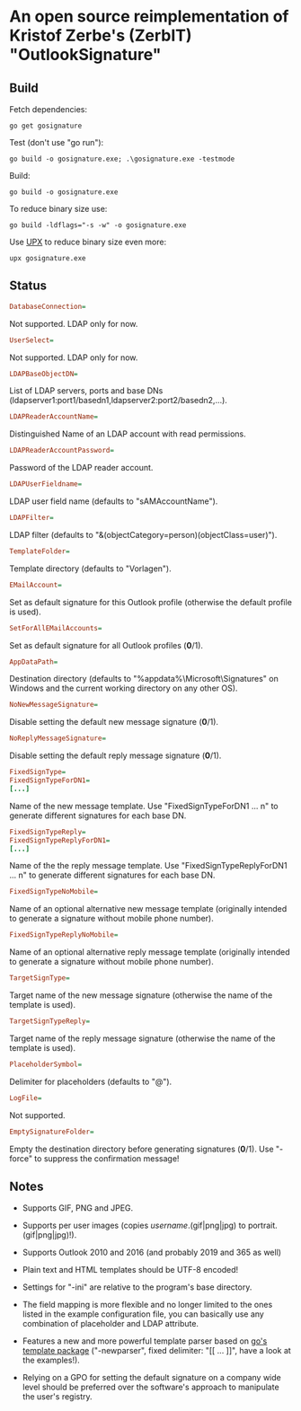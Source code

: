 # An open source reimplementation of Kristof Zerbe's (ZerbIT) "OutlookSignature"

## Build

Fetch dependencies:

```console
go get gosignature
```

Test (don't use "go run"):

```console
go build -o gosignature.exe; .\gosignature.exe -testmode
```

Build:

```console
go build -o gosignature.exe
```

To reduce binary size use:  

```console
go build -ldflags="-s -w" -o gosignature.exe
```

Use [UPX](https://upx.github.io) to reduce binary size even more:

```console
upx gosignature.exe
```

## Status

```ini
DatabaseConnection=
```

Not supported. LDAP only for now.

```ini
UserSelect=
```

Not supported. LDAP only for now.

```ini
LDAPBaseObjectDN=
```

List of LDAP servers, ports and base DNs (ldapserver1:port1/basedn1,ldapserver2:port2/basedn2,...).

```ini
LDAPReaderAccountName=
```

Distinguished Name of an LDAP account with read permissions.

```ini
LDAPReaderAccountPassword=
```

Password of the LDAP reader account.

```ini
LDAPUserFieldname=
```

LDAP user field name (defaults to "sAMAccountName").

```ini
LDAPFilter=
```

LDAP filter (defaults to "&(objectCategory=person)(objectClass=user)").

```ini
TemplateFolder=
```

Template directory (defaults to "Vorlagen").

```ini
EMailAccount=
```

Set as default signature for this Outlook profile (otherwise the default profile is used).

```ini
SetForAllEMailAccounts=
```

Set as default signature for all Outlook profiles (**0**/1).

```ini
AppDataPath=
```

Destination directory (defaults to "%appdata%\Microsoft\Signatures" on Windows and the current working directory on any other OS).

```ini
NoNewMessageSignature=
```

Disable setting the default new message signature (**0**/1).

```ini
NoReplyMessageSignature=
```

Disable setting the default reply message signature (**0**/1).

```ini
FixedSignType=
FixedSignTypeForDN1=
[...]
```

Name of the new message template. Use "FixedSignTypeForDN1 ... n" to generate different signatures for each base DN.

```ini
FixedSignTypeReply=
FixedSignTypeReplyForDN1=
[...]
```

Name of the the reply message template. Use "FixedSignTypeReplyForDN1 ... n" to generate different signatures for each base DN.

```ini
FixedSignTypeNoMobile=
```

Name of an optional alternative new message template (originally intended to generate a signature without mobile phone number).

```ini
FixedSignTypeReplyNoMobile=
```

Name of an optional alternative reply message template (originally intended to generate a signature without mobile phone number).

```ini
TargetSignType=
```

Target name of the new message signature (otherwise the name of the template is used).

```ini
TargetSignTypeReply=
```

Target name of the reply message signature (otherwise the name of the template is used).

```ini
PlaceholderSymbol=
```

Delimiter for placeholders (defaults to "@").

```ini
LogFile=
```

Not supported.

```ini
EmptySignatureFolder=
```

Empty the destination directory before generating signatures (**0**/1). Use "-force" to suppress the confirmation message!

## Notes

* Supports GIF, PNG and JPEG.

* Supports per user images (copies *username*.(gif|png|jpg) to portrait.(gif|png|jpg)!).

* Supports Outlook 2010 and 2016 (and probably 2019 and 365 as well)

* Plain text and HTML templates should be UTF-8 encoded!

* Settings for "-ini" are relative to the program's base directory.

* The field mapping is more flexible and no longer limited to the ones listed in the example configuration file, you can basically use any combination of placeholder and LDAP attribute.

* Features a new and more powerful template parser based on [go's template package](https://golang.org/pkg/text/template/) ("-newparser", fixed delimiter: "[[ ... ]]", have a look at the examples!).

* Relying on a GPO for setting the default signature on a company wide level should be preferred over the software's approach to manipulate the user's registry.
